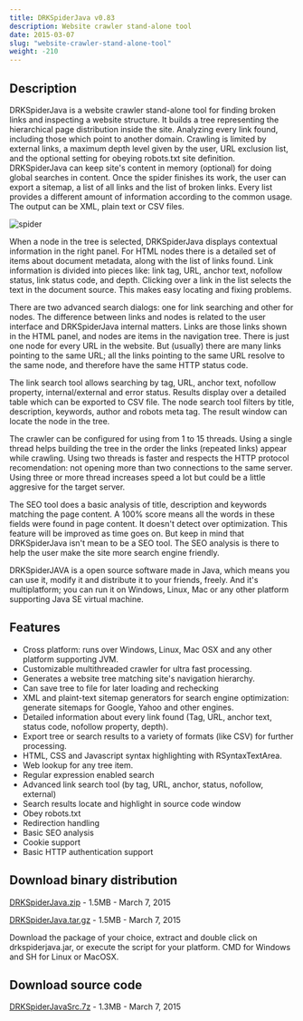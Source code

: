 ```yaml
---
title: DRKSpiderJava v0.83
description: Website crawler stand-alone tool 
date: 2015-03-07
slug: "website-crawler-stand-alone-tool"
weight: -210
---
```


## Description
DRKSpiderJava is a website crawler stand-alone tool for finding broken links and inspecting a website structure.
It builds a tree representing the hierarchical page distribution inside the site.
Analyzing every link found, including those which point to another domain.
Crawling is limited by external links, a maximum depth level given by the user, URL exclusion list, and the optional setting for obeying robots.txt site definition. DRKSpiderJava can keep site's content in memory (optional) for doing global searches in content.
Once the spider finishes its work, the user can export a sitemap, a list of all links and the list of broken links.
Every list provides a different amount of information according to the common usage.
The output can be XML, plain text or CSV files.

![spider](/downloads/legacy/spider/drkspider-screenshot-1.png)

When a node in the tree is selected, DRKSpiderJava displays contextual information in the right panel.
For HTML nodes there is a detailed set of items about document metadata, along with the list of links found. Link information is divided into pieces like: link tag, URL, anchor text, nofollow status, link status code, and depth.
Clicking over a link in the list selects the text in the document source. This makes easy locating and fixing problems.

There are two advanced search dialogs: one for link searching and other for nodes.
The difference between links and nodes is related to the user interface and DRKSpiderJava internal matters.
Links are those links shown in the HTML panel, and nodes are items in the navigation tree.
There is just one node for every URL in the website.
But (usually) there are many links pointing to the same URL; all the links pointing to the same URL resolve to the same node, and therefore have the same HTTP status code.

The link search tool allows searching by tag, URL, anchor text, nofollow property, internal/external and error status.
Results display over a detailed table which can be exported to CSV file.
The node search tool filters by title, description, keywords, author and robots meta tag.
The result window can locate the node in the tree.

The crawler can be configured for using from 1 to 15 threads.
Using a single thread helps building the tree in the order the links (repeated links) appear while crawling.
Using two threads is faster and respects the HTTP protocol recomendation: not opening more than two connections to the same server.
Using three or more thread increases speed a lot but could be a little aggresive for the target server.

The SEO tool does a basic analysis of title, description and keywords matching the page content.
A 100% score means all the words in these fields were found in page content. It doesn't detect over optimization.
This feature will be improved as time goes on. But keep in mind that DRKSpiderJava isn't mean to be a SEO tool.
The SEO analysis is there to help the user make the site more search engine friendly.

DRKSpiderJAVA is a open source software made in Java, which means you can use it, modify it and distribute it to your friends, freely.
And it's multiplatform; you can run it on Windows, Linux, Mac or any other platform supporting Java SE virtual machine.

## Features
* Cross platform: runs over Windows, Linux, Mac OSX and any other platform supporting JVM.
* Customizable multithreaded crawler for ultra fast processing.
* Generates a website tree matching site's navigation hierarchy.
* Can save tree to file for later loading and rechecking
* XML and plaint-text sitemap generators for search engine optimization: generate sitemaps for Google, Yahoo and other engines.
* Detailed information about every link found (Tag, URL, anchor text, status code, nofollow property, depth).
* Export tree or search results to a variety of formats (like CSV) for further processing.
* HTML, CSS and Javascript syntax highlighting with RSyntaxTextArea.
* Web lookup for any tree item.
* Regular expression enabled search
* Advanced link search tool (by tag, URL, anchor, status, nofollow, external)
* Search results locate and highlight in source code window
* Obey robots.txt
* Redirection handling
* Basic SEO analysis
* Cookie support
* Basic HTTP authentication support

## Download binary distribution
[DRKSpiderJava.zip](/downloads/legacy/spider/DRKSpiderJava.zip) - 1.5MB - March 7, 2015

[DRKSpiderJava.tar.gz](/downloads/legacy/spider/DRKSpiderJava.tar.gz) - 1.5MB - March 7, 2015

Download the package of your choice, extract and double click on drkspiderjava.jar, or execute the script for your platform.
CMD for Windows and SH for Linux or MacOSX.

## Download source code
[DRKSpiderJavaSrc.7z](/downloads/legacy/spider/DRKSpiderJavaSrc.7z) - 1.3MB - March 7, 2015